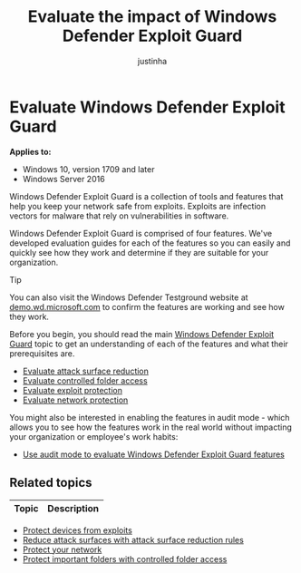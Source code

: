 ﻿---
title: Evaluate the impact of Windows Defender Exploit Guard
description: Use our evaluation guides to quickly enable and configure features, and test them against common attack scenarios
keywords: evaluate, guides, evaluation, exploit guard, controlled folder access, attack surface reduction, exploit protection, network protection, test, demo
search.product: eADQiWindows 10XVcnh
ms.pagetype: security
ms.prod: w10
ms.mktglfcycl: manage
ms.sitesec: library
ms.pagetype: security
ms.localizationpriority: medium
author: justinha
ms.author: justinha
ms.date: 05/30/2018
---

# Evaluate Windows Defender Exploit Guard

**Applies to:**

- Windows 10, version 1709 and later
- Windows Server 2016

Windows Defender Exploit Guard is a collection of tools and features that help you keep your network safe from exploits. Exploits are infection vectors for malware that rely on vulnerabilities in software.

Windows Defender Exploit Guard is comprised of four features. We've developed evaluation guides for each of the features so you can easily and quickly see how they work and determine if they are suitable for your organization.

>[!TIP]
>You can also visit the Windows Defender Testground website at [demo.wd.microsoft.com](https://demo.wd.microsoft.com?ocid=cx-wddocs-testground) to confirm the features are working and see how they work.

Before you begin, you should read the main [Windows Defender Exploit Guard](windows-defender-exploit-guard.md) topic to get an understanding of each of the features and what their prerequisites are.

- [Evaluate attack surface reduction](evaluate-attack-surface-reduction.md)
- [Evaluate controlled folder access](evaluate-controlled-folder-access.md)
- [Evaluate exploit protection](evaluate-exploit-protection.md)
- [Evaluate network protection](evaluate-network-protection.md)

You might also be interested in enabling the features in audit mode - which allows you to see how the features work in the real world without impacting your organization or employee's work habits:

- [Use audit mode to evaluate Windows Defender Exploit Guard features](audit-windows-defender-exploit-guard.md)

## Related topics

Topic | Description 
---|---
- [Protect devices from exploits](exploit-protection-exploit-guard.md)
- [Reduce attack surfaces with attack surface reduction rules](attack-surface-reduction-exploit-guard.md) 
- [Protect your network](network-protection-exploit-guard.md) 
- [Protect important folders with controlled folder access](controlled-folders-exploit-guard.md)